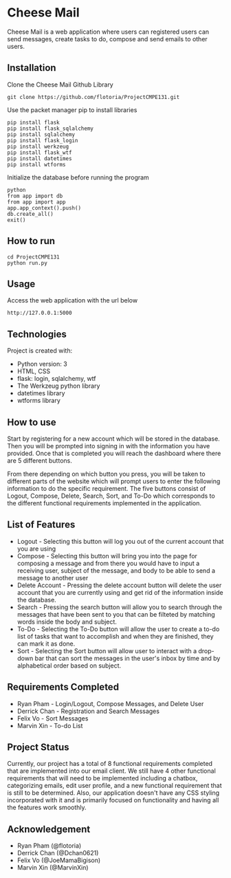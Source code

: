 # Cheese Mail
Cheese Mail is a web application where users can registered users can send messages, create tasks to do, compose and send emails to other users. 

## Installation
Clone the Cheese Mail Github Library
```
git clone https://github.com/flotoria/ProjectCMPE131.git
```

Use the packet manager pip to install libraries
```
pip install flask
pip install flask_sqlalchemy
pip install sqlalchemy
pip install flask_login
pip install werkzeug
pip install flask_wtf
pip install datetimes
pip install wtforms
```

Initialize the database before running the program
``` 
python
from app import db
from app import app
app.app_context().push()
db.create_all()
exit()
``` 
## How to run
```
cd ProjectCMPE131
python run.py
```

## Usage
Access the web application with the url below
```
http://127.0.0.1:5000
```
## Technologies
Project is created with:
- Python version: 3
- HTML, CSS
- flask: login, sqlalchemy, wtf
- The Werkzeug python library
- datetimes library
- wtforms library

## How to use
Start by registering for a new account which will be stored in the database. Then you will be prompted into signing in with the information you have provided. Once that is completed you will reach the dashboard where there are 5 different buttons.


From there depending on which button you press, you will be taken to different parts of the website which will prompt users to enter the following information to do the specific requirement. The five buttons consist of Logout, Compose, Delete, Search, Sort, and To-Do which corresponds to the different functional requirements implemented in the application.

## List of Features
- Logout - Selecting this button will log you out of the current account that you are using
- Compose - Selecting this button will bring you into the page for composing a message and from there you would have to input a receiving user, subject of the message, and body to be able to send a message to another user
- Delete Account - Pressing the delete account button will delete the user account that you are currently using and get rid of the information inside the database. 
- Search - Pressing the search button will allow you to search through the messages that have been sent to you that can be filteted by matching words inside the body and subject. 
- To-Do - Selecting the To-Do button will allow the user to create a to-do list of tasks that want to accomplish and when they are finished, they can mark it as done.
- Sort - Selecting the Sort button will allow user to interact with a drop-down bar that can sort the messages in the user's inbox by time and by alphabetical order based on subject. 

## Requirements Completed 
- Ryan Pham - Login/Logout, Compose Messages, and Delete User
- Derrick Chan - Registration and Search Messages
- Felix Vo - Sort Messages
- Marvin Xin - To-do List

## Project Status
Currently, our project has a total of 8 functional requirements completed that are implemented into our email client. We still have 4 other functional requirements that will need to be implemented including a chatbox, categorizing emails, edit user profile, and a new functional requirement that is still to be determined. Also, our application doesn't have any CSS styling incorporated with it and is primarily focused on functionality and having all the features work smoothly. 

## Acknowledgement
- Ryan Pham (@flotoria)
- Derrick Chan (@Dchan0621)
- Felix Vo (@JoeMamaBigison)
- Marvin Xin (@MarvinXin)

